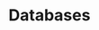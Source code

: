 ---
title: Databases
weight: 10
menu:
  notes:
    name: Databases
    identifier: databases-notes
    weight: 10
---